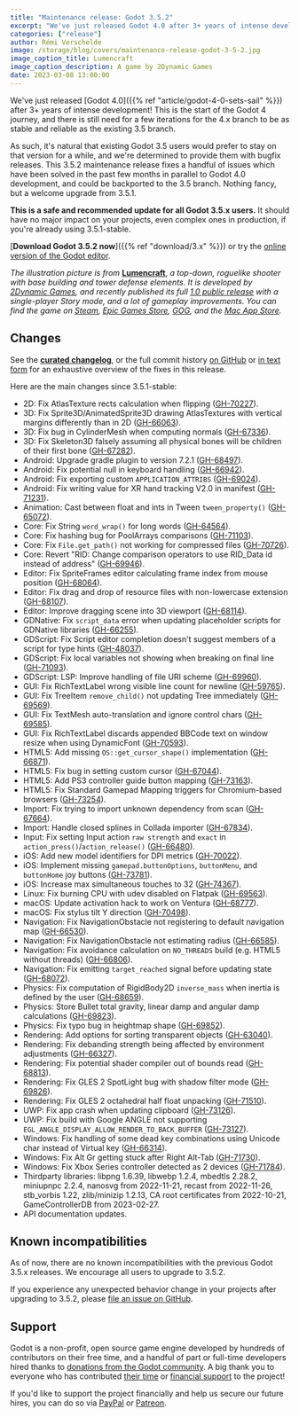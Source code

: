 ```yaml
---
title: "Maintenance release: Godot 3.5.2"
excerpt: "We've just released Godot 4.0 after 3+ years of intense development, but we also still support the existing 3.5 stable branch. This maintenance release fixes a handful of issues which have been solved in the past few months, and could be backported to the 3.5 branch."
categories: ["release"]
author: Rémi Verschelde
image: /storage/blog/covers/maintenance-release-godot-3-5-2.jpg
image_caption_title: Lumencraft
image_caption_description: A game by 2Dynamic Games
date: 2023-03-08 13:00:00
---
```


We've just released [Godot 4.0]({{% ref "article/godot-4-0-sets-sail" %}}) after 3+ years of intense development! This is the start of the Godot 4 journey, and there is still need for a few iterations for the 4.x branch to be as stable and reliable as the existing 3.5 branch.

As such, it's natural that existing Godot 3.5 users would prefer to stay on that version for a while, and we're determined to provide them with bugfix releases. This 3.5.2 maintenance release fixes a handful of issues which have been solved in the past few months in parallel to Godot 4.0 development, and could be backported to the 3.5 branch. Nothing fancy, but a welcome upgrade from 3.5.1.

**This is a safe and recommended update for all Godot 3.5.x users.** It should have no major impact on your projects, even complex ones in production, if you're already using 3.5.1-stable.

[**Download Godot 3.5.2 now**]({{% ref "download/3.x" %}}) or try the [online version of the Godot editor](https://editor.godotengine.org/3.5.2.stable/).

*The illustration picture is from* [**Lumencraft**](https://store.steampowered.com/app/1713810/Lumencraft/), *a top-down, roguelike shooter with base building and tower defense elements. It is developed by [2Dynamic Games](https://2dynamic.games/), and recently published its full [1.0 public release](https://store.steampowered.com/news/app/1713810/view/3682292957317510884) with a single-player Story mode, and a lot of gameplay improvements. You can find the game on [Steam](https://store.steampowered.com/app/1713810/Lumencraft/), [Epic Games Store](https://store.epicgames.com/en-US/p/lumencraft-abc105), [GOG](https://gog.com/en/game/lumencraft), and the [Mac App Store](https://apps.apple.com/us/app/lumencraft/id1671189271).*

## Changes

See the [**curated changelog**](https://github.com/godotengine/godot/blob/3.5.2-stable/CHANGELOG.md), or the full commit history [on GitHub](https://github.com/godotengine/godot/compare/3.5.1-stable...3.5.2-stable) or [in text form](https://downloads.tuxfamily.org/godotengine/3.5.2/Godot_v3.5.2-stable_changelog_chrono.txt) for an exhaustive overview of the fixes in this release.

Here are the main changes since 3.5.1-stable:

- 2D: Fix AtlasTexture rects calculation when flipping ([GH-70227](https://github.com/godotengine/godot/pull/70227)).
- 3D: Fix Sprite3D/AnimatedSprite3D drawing AtlasTextures with vertical margins differently than in 2D ([GH-66063](https://github.com/godotengine/godot/pull/66063)).
- 3D: Fix bug in CylinderMesh when computing normals ([GH-67336](https://github.com/godotengine/godot/pull/67336)).
- 3D: Fix Skeleton3D falsely assuming all physical bones will be children of their first bone ([GH-67282](https://github.com/godotengine/godot/pull/67282)).
- Android: Upgrade gradle plugin to version 7.2.1 ([GH-68497](https://github.com/godotengine/godot/pull/68497)).
- Android: Fix potential null in keyboard handling ([GH-66942](https://github.com/godotengine/godot/pull/66942)).
- Android: Fix exporting custom `APPLICATION_ATTRIBS` ([GH-69024](https://github.com/godotengine/godot/pull/69024)).
- Android: Fix writing value for XR hand tracking V2.0 in manifest ([GH-71231](https://github.com/godotengine/godot/pull/71231)).
- Animation: Cast between float and ints in Tween `tween_property()` ([GH-65072](https://github.com/godotengine/godot/pull/65072)).
- Core: Fix String `word_wrap()` for long words ([GH-64564](https://github.com/godotengine/godot/pull/64564)).
- Core: Fix hashing bug for PoolArrays comparisons ([GH-71103](https://github.com/godotengine/godot/pull/71103)).
- Core: Fix `File.get_path()` not working for compressed files ([GH-70726](https://github.com/godotengine/godot/pull/70726)).
- Core: Revert "RID: Change comparison operators to use RID_Data id instead of address" ([GH-69946](https://github.com/godotengine/godot/pull/69946)).
- Editor: Fix SpriteFrames editor calculating frame index from mouse position ([GH-68064](https://github.com/godotengine/godot/pull/68064)).
- Editor: Fix drag and drop of resource files with non-lowercase extension ([GH-68107](https://github.com/godotengine/godot/pull/68107)).
- Editor: Improve dragging scene into 3D viewport ([GH-68114](https://github.com/godotengine/godot/pull/68114)).
- GDNative: Fix `script_data` error when updating placeholder scripts for GDNative libraries ([GH-66255](https://github.com/godotengine/godot/pull/66255)).
- GDScript: Fix Script editor completion doesn't suggest members of a script for type hints ([GH-48037](https://github.com/godotengine/godot/pull/48037)).
- GDScript: Fix local variables not showing when breaking on final line ([GH-71093](https://github.com/godotengine/godot/pull/71093)).
- GDScript: LSP: Improve handling of file URI scheme ([GH-69960](https://github.com/godotengine/godot/pull/69960)).
- GUI: Fix RichTextLabel wrong visible line count for newline ([GH-59765](https://github.com/godotengine/godot/pull/59765)).
- GUI: Fix TreeItem `remove_child()` not updating Tree immediately ([GH-69569](https://github.com/godotengine/godot/pull/69569)).
- GUI: Fix TextMesh auto-translation and ignore control chars ([GH-69585](https://github.com/godotengine/godot/pull/69585)).
- GUI: Fix RichTextLabel discards appended BBCode text on window resize when using DynamicFont ([GH-70593](https://github.com/godotengine/godot/pull/70593)).
- HTML5: Add missing `OS::get_cursor_shape()` implementation ([GH-66871](https://github.com/godotengine/godot/pull/66871)).
- HTML5: Fix bug in setting custom cursor ([GH-67044](https://github.com/godotengine/godot/pull/67044)).
- HTML5: Add PS3 controller guide button mapping ([GH-73163](https://github.com/godotengine/godot/pull/73163)).
- HTML5: Fix Standard Gamepad Mapping triggers for Chromium-based browsers ([GH-73254](https://github.com/godotengine/godot/pull/73254)).
- Import: Fix trying to import unknown dependency from scan ([GH-67664](https://github.com/godotengine/godot/pull/67664)).
- Import: Handle closed splines in Collada importer ([GH-67834](https://github.com/godotengine/godot/pull/67834)).
- Input: Fix setting Input action `raw strength` and `exact` in `action_press()`/`action_release()` ([GH-66480](https://github.com/godotengine/godot/pull/66480)).
- iOS: Add new model identifiers for DPI metrics ([GH-70022](https://github.com/godotengine/godot/pull/70022)).
- iOS: Implement missing `gamepad.buttonOptions`, `buttonMenu`, and `buttonHome` joy buttons ([GH-73781](https://github.com/godotengine/godot/pull/73781)).
- iOS: Increase max simultaneous touches to 32 ([GH-74367](https://github.com/godotengine/godot/pull/74367)).
- Linux: Fix burning CPU with udev disabled on Flatpak ([GH-69563](https://github.com/godotengine/godot/pull/69563)).
- macOS: Update activation hack to work on Ventura ([GH-68777](https://github.com/godotengine/godot/pull/68777)).
- macOS: Fix stylus tilt Y direction ([GH-70498](https://github.com/godotengine/godot/pull/70498)).
- Navigation: Fix NavigationObstacle not registering to default navigation map ([GH-66530](https://github.com/godotengine/godot/pull/66530)).
- Navigation: Fix NavigationObstacle not estimating radius ([GH-66585](https://github.com/godotengine/godot/pull/66585)).
- Navigation: Fix avoidance calculation on `NO_THREADS` build (e.g. HTML5 without threads) ([GH-66806](https://github.com/godotengine/godot/pull/66806)).
- Navigation: Fix emitting `target_reached` signal before updating state ([GH-68072](https://github.com/godotengine/godot/pull/68072)).
- Physics: Fix computation of RigidBody2D `inverse_mass` when inertia is defined by the user ([GH-68659](https://github.com/godotengine/godot/pull/68659)).
- Physics: Store Bullet total gravity, linear damp and angular damp calculations ([GH-69823](https://github.com/godotengine/godot/pull/69823)).
- Physics: Fix typo bug in heightmap shape ([GH-69852](https://github.com/godotengine/godot/pull/69852)).
- Rendering: Add options for sorting transparent objects ([GH-63040](https://github.com/godotengine/godot/pull/63040)).
- Rendering: Fix debanding strength being affected by environment adjustments ([GH-66327](https://github.com/godotengine/godot/pull/66327)).
- Rendering: Fix potential shader compiler out of bounds read ([GH-68813](https://github.com/godotengine/godot/pull/68813)).
- Rendering: Fix GLES 2 SpotLight bug with shadow filter mode ([GH-69826](https://github.com/godotengine/godot/pull/69826)).
- Rendering: Fix GLES 2 octahedral half float unpacking ([GH-71510](https://github.com/godotengine/godot/pull/71510)).
- UWP: Fix app crash when updating clipboard ([GH-73126](https://github.com/godotengine/godot/pull/73126)).
- UWP: Fix build with Google ANGLE not supporting `EGL_ANGLE_DISPLAY_ALLOW_RENDER_TO_BACK_BUFFER` ([GH-73127](https://github.com/godotengine/godot/pull/73127)).
- Windows: Fix handling of some dead key combinations using Unicode char instead of Virtual key ([GH-66314](https://github.com/godotengine/godot/pull/66314)).
- Windows: Fix Alt Gr getting stuck after Right Alt-Tab ([GH-71730](https://github.com/godotengine/godot/pull/71730)).
- Windows: Fix Xbox Series controller detected as 2 devices ([GH-71784](https://github.com/godotengine/godot/pull/71784)).
- Thirdparty libraries: libpng 1.6.39, libwebp 1.2.4, mbedtls 2.28.2, miniupnpc 2.2.4, nanosvg from 2022-11-21, recast from 2022-11-26, stb_vorbis 1.22, zlib/minizip 1.2.13, CA root certificates from 2022-10-21, GameControllerDB from 2023-02-27.
- API documentation updates.

## Known incompatibilities

As of now, there are no known incompatibilities with the previous Godot 3.5.x releases. We encourage all users to upgrade to 3.5.2.

If you experience any unexpected behavior change in your projects after upgrading to 3.5.2, please [file an issue on GitHub](https://github.com/godotengine/godot/issues).

## Support

Godot is a non-profit, open source game engine developed by hundreds of contributors on their free time, and a handful of part or full-time developers hired thanks to [donations from the Godot community](https://godotengine.org/donate). A big thank you to everyone who has contributed [their time](https://github.com/godotengine/godot/blob/master/AUTHORS.md) or [financial support](https://github.com/godotengine/godot/blob/master/DONORS.md) to the project!

If you'd like to support the project financially and help us secure our future hires, you can do so via [PayPal](https://godotengine.org/donate) or [Patreon](https://www.patreon.com/godotengine).
